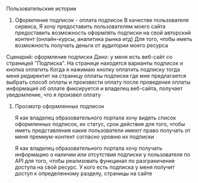Пользовательские истории
1. Оформление подписок - оплата подписок
   В качестве пользователя сервиса,
   Я хочу предоставить пользователям моего сайта предоставить возможность оформлять подписки на свой авторский контент (онлайн-курсы, аналитика рынка итд)
   Для того, чтобы иметь возможность получать деньги от аудитории моего ресурса 

Сценарий: оформление подписки
Дано: у меня есть веб-сайт со страницей "Подписка". На странице находятся варианты подписок и кнопка оплатить
Когда я нажимаю кнопку оплатить подписку
тогда меня редиректит на страницу оплаты подписки где мне предлагается выбрать способ оплаты и произвести оплату
после проведения оплаты информация об оплате фиксируется и владелец веб-сайта, получает уведомление, что я произвел оплату


1. Просмотр оформленных подписок

   Я как владелец образовательного портала 
   хочу видеть список оформленных подписок, их статус, срок действия 
   для того, чтобы иметь представления какие пользователи имеют право получать от меня премиум-контент согласно уровню их подписки

   Я как владелец образовательного портала
   хочу получать информацию о наличии или отсутствия подписки у пользователя  по API
   для того, чтобы реализовать функцинал по разграничения доступа на свой ресурс. У кого есть подписка у меня получит доступ к определенному разделу, страницы на сайте

   